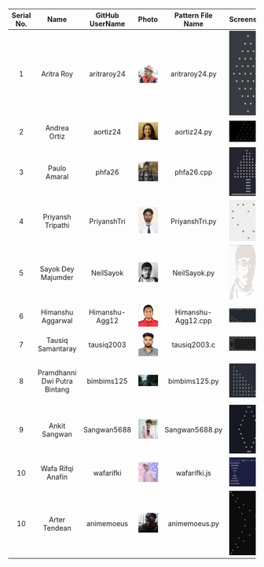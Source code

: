 | Serial No. |             Name             | GitHub UserName |                         Photo                         | Pattern File Name  |                             Screenshot                             |                    Institution                    |            Email Id             |
| :--------: | :--------------------------: | :-------------: | :---------------------------------------------------: | :----------------: | :----------------------------------------------------------------: | :-----------------------------------------------: | :-----------------------------: |
|     1      |          Aritra Roy          |   aritraroy24   |  <img src="./Photos/aritraroy24.jpg" width="100" />   |   aritraroy24.py   |  <img src="./Pattern_ScreenShots/aritraroy24.jpg" width="100" />   |              Pondicherry University               |      aritraroy24@gmail.com      |
|     2      |         Andrea Ortiz         |    aortiz24     |    <img src="./Photos/aortiz24.JPG" width="100" />    |    aortiz24.py     |    <img src="./Pattern_ScreenShots/aortiz24.png" width="100" />    |           University of Texas at Tyler            |      aortiz1865@gmail.com       |
|     3      |         Paulo Amaral         |     phfa26      |     <img src="./Photos/phfa26.jpg" width="100" />     |     phfa26.cpp     |     <img src="./Pattern_ScreenShots/phfa26.png" width="100" />     |          AIT Academy of IT - Sydney, AU           |       paulo@amaral.com.au       |
|     4      |      Priyansh Tripathi       |   PriyanshTri   |  <img src="./Photos/PriyanshTri.jpg" width="100" />   |   PriyanshTri.py   |  <img src="./Pattern_ScreenShots/PriyanshTri.png" width="100" />   |                  GLA university                   |  priyanshtripathi007@gmail.com  |
|     5      |      Sayok Dey Majumder      |    NeilSayok    |   <img src="./Photos/NeilSayok.jpg" width="100" />    |    NeilSayok.py    |   <img src="./Pattern_ScreenShots/NeilSayok.JPG" width="100" />    | University Of Engineering and Management, Kolkata | sayokdeymajumder1998@gmail.com  |
|     6      |      Himanshu Aggarwal       | Himanshu-Agg12  | <img src="./Photos/Himanshu-Agg12.jpg" width="100" /> | Himanshu-Agg12.cpp | <img src="./Pattern_ScreenShots/Himanshu-Agg12.png" width="100" /> |              Chitkara University, HP              | aggarwal.himanshu2019@gmail.com |
|     7      |      Tausiq Samantaray       |   tausiq2003    |   <img src="./Photos/tausiq2003.jpg" width="100" />   |    tausiq2003.c    |   <img src="./Pattern_ScreenShots/tausiq2003.jpg" width="100" />   |               Utkal University, OD                |  tausiqsamantaray03@gmail.com   |
|     8      | Pramdhanni Dwi Putra Bintang |   bimbims125    |   <img src="./Photos/bimbims125.jpg" width="100" />   |   bimbims125.py    |   <img src="./Pattern_ScreenShots/bimbims125.png" width="100" />   |    Pelita Nusantara Vocatioan Highschool, INA     |     pramvendread@gmail.com      |
|     9      |        Ankit Sangwan         |   Sangwan5688   |  <img src="./Photos/Sangwan5688.jpg" width="100" />   |   Sangwan5688.py   |  <img src="./Pattern_ScreenShots/Sangwan5688.png" width="100" />   |                     BITS, Goa                     |  ankit.sangwan.5688@gmail.com   |
|     10     |      Wafa Rifqi Anafin       |    wafarifki    |   <img src="./Photos/wafarifki.jpg" width="100" />    |    wafarifki.js    |   <img src="./Pattern_ScreenShots/wafarifki.JPG" width="100" />    |        University Nusa Mandiri - Indonesia        |    wafarifqianafin@gmail.com    |
|     10     |        Arter Tendean         |   animemoeus    |   <img src="./Photos/animemoeus.jpg" width="100" />   |   animemoeus.py    |   <img src="./Pattern_ScreenShots/animemoeus.png" width="100" />   |                UNKLAB - Indonesia                 |        arter@animemoe.us        |
